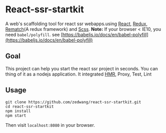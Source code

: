 # React-ssr-startkit
A web's scaffolding tool for react ssr webapps.using [React](https://github.com/facebook/react), [Redux](https://github.com/rackt/redux), [Rematch](https://github.com/rematch/rematch)(A redux framework) and [Scss](https://sass-lang.com/documentation/file.SASS_REFERENCE.html).
**Note:** If your browser < IE10, you need `babel/polyfill`. see [https://babeljs.io/docs/en/babel-polyfill](https://babeljs.io/docs/en/babel-polyfill)
## Goal
This project can help you start the react ssr project in seconds. You can thing of it as a nodejs application. It integrated [HMR](https://webpack.js.org/concepts/hot-module-replacement/), Proxy, Test, Lint

## Usage
```shell
git clone https://github.com/zedwang/react-ssr-startkit.git
cd react-ssr-startkit
npm install
npm start
```
Then visit `localhost:8080` in your browser.